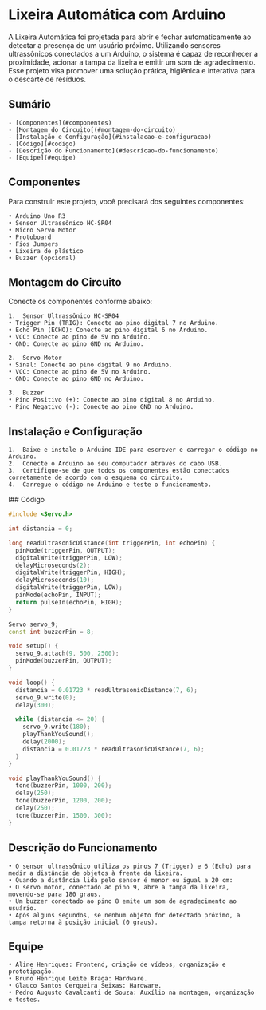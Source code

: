 # Lixeira Automática com Arduino

A Lixeira Automática foi projetada para abrir e fechar automaticamente ao detectar a presença de um usuário próximo. Utilizando sensores ultrassônicos conectados a um Arduino, o sistema é capaz de reconhecer a proximidade, acionar a tampa da lixeira e emitir um som de agradecimento. Esse projeto visa promover uma solução prática, higiênica e interativa para o descarte de resíduos.


## Sumário

    - [Componentes](#componentes)
    - [Montagem do Circuito[(#montagem-do-circuito)
    - [Instalação e Configuração](#instalacao-e-configuracao)
    - [Código](#codigo)
    - [Descrição do Funcionamento](#descricao-do-funcionamento)
    - [Equipe](#equipe)


## Componentes

Para construir este projeto, você precisará dos seguintes componentes:

    • Arduino Uno R3
    • Sensor Ultrassônico HC-SR04
    • Micro Servo Motor
    • Protoboard
    • Fios Jumpers
    • Lixeira de plástico
    • Buzzer (opcional)


## Montagem do Circuito

Conecte os componentes conforme abaixo:

	1.	Sensor Ultrassônico HC-SR04
	• Trigger Pin (TRIG): Conecte ao pino digital 7 no Arduino.
	• Echo Pin (ECHO): Conecte ao pino digital 6 no Arduino.
	• VCC: Conecte ao pino de 5V no Arduino.
	• GND: Conecte ao pino GND no Arduino.

	2.	Servo Motor
	• Sinal: Conecte ao pino digital 9 no Arduino.
	• VCC: Conecte ao pino de 5V no Arduino.
	• GND: Conecte ao pino GND no Arduino.

	3.	Buzzer
	• Pino Positivo (+): Conecte ao pino digital 8 no Arduino.
	• Pino Negativo (-): Conecte ao pino GND no Arduino.


## Instalação e Configuração

	1.	Baixe e instale o Arduino IDE para escrever e carregar o código no Arduino.
	2.	Conecte o Arduino ao seu computador através do cabo USB.
	3.	Certifique-se de que todos os componentes estão conectados corretamente de acordo com o esquema do circuito.
	4.	Carregue o código no Arduino e teste o funcionamento.


l## Código

```cpp 
#include <Servo.h> 

int distancia = 0; 

long readUltrasonicDistance(int triggerPin, int echoPin) {
  pinMode(triggerPin, OUTPUT); 
  digitalWrite(triggerPin, LOW);
  delayMicroseconds(2);
  digitalWrite(triggerPin, HIGH);
  delayMicroseconds(10);
  digitalWrite(triggerPin, LOW);
  pinMode(echoPin, INPUT);
  return pulseIn(echoPin, HIGH);
}

Servo servo_9; 
const int buzzerPin = 8; 

void setup() {
  servo_9.attach(9, 500, 2500);   
  pinMode(buzzerPin, OUTPUT);
}

void loop() {
  distancia = 0.01723 * readUltrasonicDistance(7, 6);
  servo_9.write(0);
  delay(300);

  while (distancia <= 20) {
    servo_9.write(180);
    playThankYouSound();
    delay(2000);
    distancia = 0.01723 * readUltrasonicDistance(7, 6);
  }
}

void playThankYouSound() {
  tone(buzzerPin, 1000, 200);
  delay(250);
  tone(buzzerPin, 1200, 200);
  delay(250);
  tone(buzzerPin, 1500, 300);
}
```


## Descrição do Funcionamento

	• O sensor ultrassônico utiliza os pinos 7 (Trigger) e 6 (Echo) para medir a distância de objetos à frente da lixeira.
	• Quando a distância lida pelo sensor é menor ou igual a 20 cm:
	• O servo motor, conectado ao pino 9, abre a tampa da lixeira, movendo-se para 180 graus.
	• Um buzzer conectado ao pino 8 emite um som de agradecimento ao usuário.
	• Após alguns segundos, se nenhum objeto for detectado próximo, a tampa retorna à posição inicial (0 graus).


## Equipe

	• Aline Henriques: Frontend, criação de vídeos, organização e prototipação.
	• Bruno Henrique Leite Braga: Hardware.
	• Glauco Santos Cerqueira Seixas: Hardware.
	• Pedro Augusto Cavalcanti de Souza: Auxílio na montagem, organização e testes.